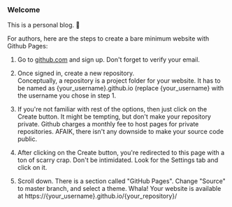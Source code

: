 ### Welcome

This is a personal blog. 🦁 <EOM>


For authors, here are the steps to create a bare minimum website with Github Pages:

1. Go to [github.com](github.com) and sign up. Don't forget to verify your email.
2. Once signed in, create a new repository.  
Conceptually, a repository is a project folder for your website. It has to be named as {your_username}.github.io (replace {your_username} with the username you chose in step 1.

3. If you're not familiar with rest of the options, then just click on the Create button. 
It might be tempting, but don't make your repository private. Github charges a monthly fee to host pages for private repositories. AFAIK, there isn't any downside to make your source code public.

4. After clicking on the Create button, you're redirected to this page with a ton of scarry crap. Don't be intimidated. Look for the Settings tab and click on it.

5. Scroll down. There is a section called "GitHub Pages". Change "Source" to master branch, and select a theme. Whala! Your website is available at https://{your_username}.github.io/{your_repository}/


